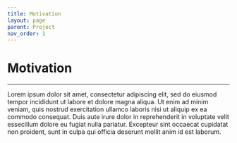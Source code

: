 ```yaml
---
title: Motivation
layout: page
parent: Project
nav_order: 1
---
```


# Motivation
--------------------------

Lorem ipsum dolor sit amet, consectetur adipiscing elit, sed do eiusmod tempor incididunt ut labore et dolore magna aliqua. 
Ut enim ad minim veniam, quis nostrud exercitation ullamco laboris nisi ut aliquip ex ea commodo consequat. 
Duis aute irure dolor in reprehenderit in voluptate velit essecillum dolore eu fugiat nulla pariatur. 
Excepteur sint occaecat cupidatat non proident, sunt in culpa qui officia deserunt mollit anim id est laborum. 